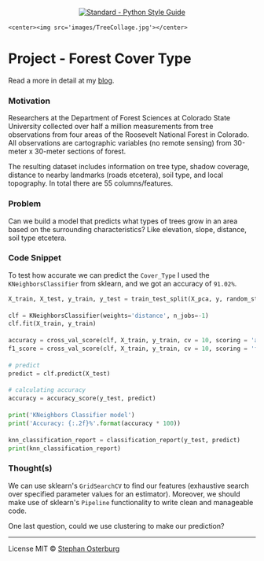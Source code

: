 <p align="center">
    <a href="https://www.python.org/dev/peps/"><img src="https://img.shields.io/badge/code_style-standard-brightgreen.svg" alt="Standard - Python Style Guide"></a>

    <center><img src='images/TreeCollage.jpg'></center>
</p>

# Project - Forest Cover Type

Read a more in detail at my [blog](https://stephanosterburg.github.io/forest/).

### Motivation

Researchers at the Department of Forest Sciences at Colorado State University collected over half a million measurements from tree observations from four areas of the Roosevelt National Forest in Colorado. All observations are cartographic variables (no remote sensing) from 30-meter x 30-meter sections of forest.

The resulting dataset includes information on tree type, shadow coverage, distance to nearby landmarks (roads etcetera), soil type, and local topography. In total there are 55 columns/features.

### Problem

Can we build a model that predicts what types of trees grow in an area based on the surrounding characteristics? Like elevation, slope, distance, soil type etcetera.

### Code Snippet


To test how accurate we can predict the `Cover_Type` I used the `KNeighborsClassifier` from sklearn, and we got an accuracy of `91.02%`. 


```python
X_train, X_test, y_train, y_test = train_test_split(X_pca, y, random_state=0)

clf = KNeighborsClassifier(weights='distance', n_jobs=-1)
clf.fit(X_train, y_train)

accuracy = cross_val_score(clf, X_train, y_train, cv = 10, scoring = 'accuracy', n_jobs=-1)
f1_score = cross_val_score(clf, X_train, y_train, cv = 10, scoring = 'f1_macro', n_jobs=-1)

# predict
predict = clf.predict(X_test)

# calculating accuracy
accuracy = accuracy_score(y_test, predict)

print('KNeighbors Classifier model')
print('Accuracy: {:.2f}%'.format(accuracy * 100))

knn_classification_report = classification_report(y_test, predict)
print(knn_classification_report)
```

### Thought(s)

We can use sklearn's `GridSearchCV` to find our features (exhaustive search over specified parameter values for an estimator). Moreover, we should make use of sklearn's `Pipeline` functionality to write clean and manageable code.

One last question, could we use clustering to make our prediction?

---

License MIT © [Stephan Osterburg](https://stephanosterburg.github.io)

